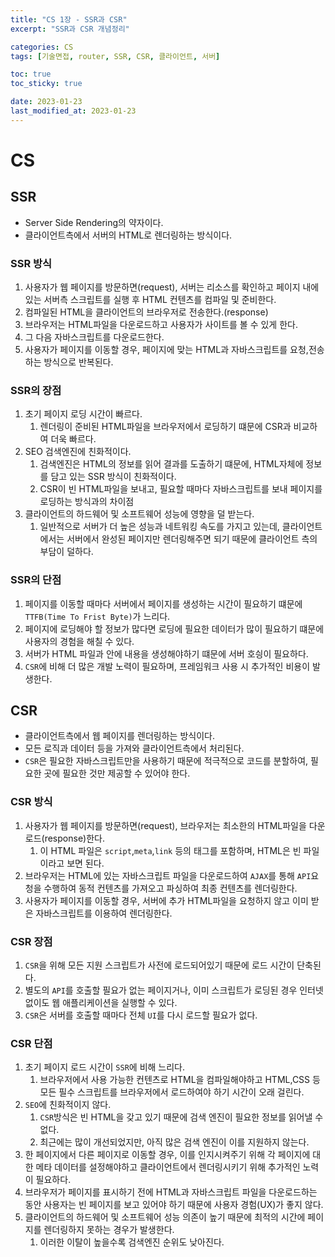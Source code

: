 ```yaml
---
title: "CS 1장 - SSR과 CSR"
excerpt: "SSR과 CSR 개념정리"

categories: CS
tags: [기술면접, router, SSR, CSR, 클라이언트, 서버]

toc: true
toc_sticky: true

date: 2023-01-23
last_modified_at: 2023-01-23
---
```


# CS

## SSR

- Server Side Rendering의 약자이다.
- 클라이언트측에서 서버의 HTML로 렌더링하는 방식이다.

### SSR 방식

1. 사용자가 웹 페이지를 방문하면(request), 서버는 리소스를 확인하고 페이지 내에 있는 서버측 스크립트를 실행 후 HTML 컨텐츠를 컴파일 및 준비한다.
2. 컴파일된 HTML을 클라이언트의 브라우저로 전송한다.(response)
3. 브라우저는 HTML파일을 다운로드하고 사용자가 사이트를 볼 수 있게 한다.
4. 그 다음 자바스크립트를 다운로드한다.
5. 사용자가 페이지를 이동할 경우, 페이지에 맞는 HTML과 자바스크립트를 요청,전송하는 방식으로 반복된다.

### SSR의 장점

1. 초기 페이지 로딩 시간이 빠르다.
   1. 렌더링이 준비된 HTML파일을 브라우저에서 로딩하기 떄문에 CSR과 비교하여 더욱 빠르다.
2. SEO 검색엔진에 친화적이다.
   1. 검색엔진은 HTML의 정보를 읽어 결과를 도출하기 떄문에, HTML자체에 정보를 담고 있는 SSR 방식이 친화적이다.
   2. CSR이 빈 HTML파일을 보내고, 필요할 때마다 자바스크립트를 보내 페이지를 로딩하는 방식과의 차이점
3. 클라이언트의 하드웨어 및 소프트웨어 성능에 영향을 덜 받는다.
   1. 일반적으로 서버가 더 높은 성능과 네트워킹 속도를 가지고 있는데, 클라이언트에서는 서버에서 완성된 페이지만 렌더링해주면 되기 때문에 클라이언트 측의 부담이 덜하다.

### SSR의 단점

1. 페이지를 이동할 때마다 서버에서 페이지를 생성하는 시간이 필요하기 떄문에 `TTFB(Time To Frist Byte)`가 느리다.
2. 페이지에 로딩해야 할 정보가 많다면 로딩에 필요한 데이터가 많이 필요하기 떄문에 사용자의 경험을 해칠 수 있다.
3. 서버가 HTML 파일과 안에 내용을 생성해야하기 떄문에 서버 호싕이 필요하다.
4. `CSR`에 비해 더 많은 개발 노력이 필요하며, 프레임워크 사용 시 추가적인 비용이 발생한다.

## CSR

- 클라이언트측에서 웹 페이지를 렌더링하는 방식이다.
- 모든 로직과 데이터 등을 가져와 클라이언트측에서 처리된다.
- `CSR`은 필요한 자바스크립트만을 사용하기 때문에 적극적으로 코드를 분할하여, 필요한 곳에 필요한 것만 제공할 수 있어야 한다.

### CSR 방식

1. 사용자가 웹 페이지를 방문하면(request), 브라우저는 최소한의 HTML파일을 다운로드(response)한다.
   1. 이 HTML 파일은 `script`,`meta`,`link` 등의 태그를 포함하며, HTML은 빈 파일이라고 보면 된다.
2. 브라우저는 HTML에 있는 자바스크립트 파일을 다운로드하여 `AJAX`를 통해 `API`요청을 수행하여 동적 컨텐츠를 가져오고 파싱하여 최종 컨텐츠를 렌더링한다.
3. 사용자가 페이지를 이동할 경우, 서버에 추가 HTML파일을 요청하지 않고 이미 받은 자바스크립트를 이용하여 렌더링한다.

### CSR 장점

1. `CSR`을 위해 모든 지원 스크립트가 사전에 로드되어있기 때문에 로드 시간이 단축된다.
2. 별도의 `API`를 호출할 필요가 없는 페이지거나, 이미 스크립트가 로딩된 경우 인터넷 없이도 웹 애플리케이션을 실행할 수 있다.
3. `CSR`은 서버를 호출할 때마다 전체 `UI`를 다시 로드할 필요가 없다.

### CSR 단점

1. 초기 페이지 로드 시간이 `SSR`에 비해 느리다.
   1. 브라우저에서 사용 가능한 컨텐츠로 HTML을 컴파일해야하고 HTML,CSS 등 모든 필수 스크립트를 브라우저에서 로드하여야 하기 시간이 오래 걸린다.
2. `SEO`에 친화적이지 않다.
   1. `CSR`방식은 빈 HTML을 갖고 있기 때문에 검색 엔진이 필요한 정보를 읽어낼 수 없다.
   2. 최근에는 많이 개선되었지만, 아직 많은 검색 엔진이 이를 지원하지 않는다.
3. 한 페이지에서 다른 페이지로 이동할 경우, 이를 인지시켜주기 위해 각 페이지에 대한 메타 데이터를 설정해야하고 클라이언트에서 렌더링시키기 위해 추가적인 노력이 필요하다.
4. 브라우저가 페이지를 표시하기 전에 HTML과 자바스크립트 파일을 다운로드하는 동안 사용자는 빈 페이지를 보고 있어야 하기 때문에 사용자 경험(UX)가 좋지 않다.
5. 클라이언트의 하드웨어 및 소프트웨어 성능 의존이 높기 때문에 최적의 시간에 페이지를 렌더링하지 못하는 경우가 발생한다.
   1. 이러한 이탈이 높을수록 검색엔진 순위도 낮아진다.
